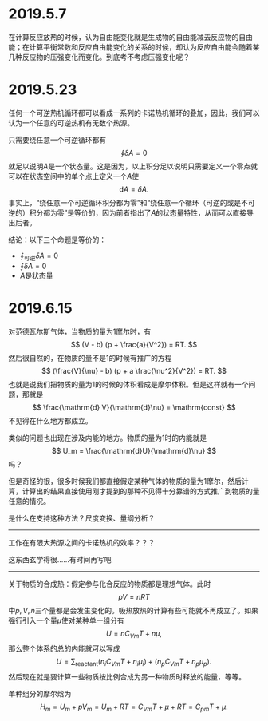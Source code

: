 # 2019.5.7
在计算反应放热的时候，认为自由能变化就是生成物的自由能减去反应物的自由能；在计算平衡常数和反应自由能变化的关系的时候，却认为反应自由能会随着某几种反应物的压强变化而变化。到底考不考虑压强变化呢？

# 2019.5.23

任何一个可逆热机循环都可以看成一系列的卡诺热机循环的叠加，因此，我们可以认为一个任意的可逆热机有无数个热源。

只需要绕任意一个可逆循环都有
$$
\oint \delta A = 0
$$
就足以说明$A$是一个状态量。这是因为，以上积分足以说明只需要定义一个零点就可以在状态空间中的单个点上定义一个$A$使
$$
\mathrm{d}A = \delta A.
$$
事实上，“绕任意一个可逆循环积分都为零”和“绕任意一个循环（可逆的或是不可逆的）积分都为零”是等价的，因为前者指出了$A$的状态量特性，从而可以直接导出后者。

结论：以下三个命题是等价的：
- $\oint_{\text{可逆}} \delta A = 0$
- $\oint \delta A = 0$
- $A$是状态量

# 2019.6.15
对范德瓦尔斯气体，当物质的量为1摩尔时，有
$$
(V - b) (p + \frac{a}{V^2}) = RT.
$$
然后很自然的，在物质的量不是1的时候有推广的方程
$$
(\frac{V}{\nu} - b) (p + a \frac{\nu^2}{V^2}) = RT.
$$
也就是说我们把物质的量为1的时候的体积看成是摩尔体积。但是这样就有一个问题，那就是
$$
\frac{\mathrm{d} V}{\mathrm{d}\nu} = \mathrm{const}
$$
不见得在什么地方都成立。

类似的问题也出现在涉及内能的地方。物质的量为1时的内能就是
$$
U_m = \frac{\mathrm{d}U}{\mathrm{d}\nu}
$$
吗？

但是奇怪的很，很多时候我们都直接假定某种气体的物质的量为1摩尔，然后计算，计算出的结果直接使用刚才提到的那种不见得十分靠谱的方式推广到物质的量任意的情况。

是什么在支持这种方法？尺度变换、量纲分析？

---

工作在有限大热源之间的卡诺热机的效率？？？

这东西玄学得很……有时间再写吧

---

关于物质的合成热：假定参与化合反应的物质都是理想气体。此时
$$
pV = nRT
$$
中$p,V,n$三个量都是会发生变化的。吸热放热的计算有些可能就不再成立了。如果强行引入一个量$\mu$使对某种单一组分有
$$
U = nC_{Vm}T + n \mu,
$$
那么整个体系的总的内能就可以写成
$$
U = \sum_{\text{reactant}} (n_i C_{Vm} T + n_i \mu_i) \; + \; (n_{p}C_{Vm}T + n_p \mu_p).
$$
然后现在就是要计算一些物质按比例合成为另一种物质时释放的能量，等等。

单种组分的摩尔焓为
$$
H_m = U_m + pV_m = U_m + RT = C_{Vm}T + \mu + RT = C_{pm} T + \mu.
$$


